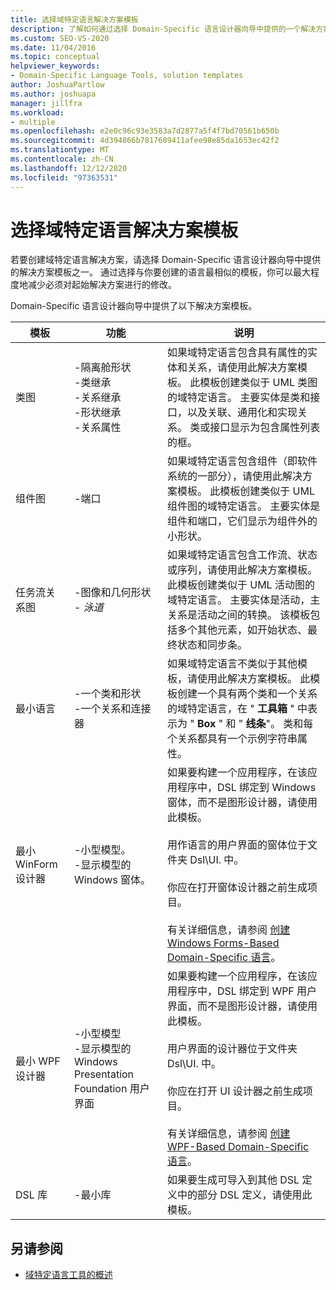 ```yaml
---
title: 选择域特定语言解决方案模板
description: 了解如何通过选择 Domain-Specific 语言设计器向导中提供的一个解决方案模板来创建域特定语言解决方案。
ms.custom: SEO-VS-2020
ms.date: 11/04/2016
ms.topic: conceptual
helpviewer_keywords:
- Domain-Specific Language Tools, solution templates
author: JoshuaPartlow
ms.author: joshuapa
manager: jillfra
ms.workload:
- multiple
ms.openlocfilehash: e2e0c96c93e3583a7d2877a5f4f7bd70561b650b
ms.sourcegitcommit: 4d394866b7817689411afee98e85da1653ec42f2
ms.translationtype: MT
ms.contentlocale: zh-CN
ms.lasthandoff: 12/12/2020
ms.locfileid: "97363531"
---
```

# <a name="choosing-a-domain-specific-language-solution-template"></a>选择域特定语言解决方案模板
若要创建域特定语言解决方案，请选择 Domain-Specific 语言设计器向导中提供的解决方案模板之一。 通过选择与你要创建的语言最相似的模板，你可以最大程度地减少必须对起始解决方案进行的修改。

 Domain-Specific 语言设计器向导中提供了以下解决方案模板。

|模板|功能|说明|
|-|-|-|
|类图|-隔离舱形状<br />-类继承<br />-关系继承<br />-形状继承<br />-关系属性|如果域特定语言包含具有属性的实体和关系，请使用此解决方案模板。 此模板创建类似于 UML 类图的域特定语言。 主要实体是类和接口，以及关联、通用化和实现关系。 类或接口显示为包含属性列表的框。|
|组件图|-端口|如果域特定语言包含组件（即软件系统的一部分），请使用此解决方案模板。 此模板创建类似于 UML 组件图的域特定语言。 主要实体是组件和端口，它们显示为组件外的小形状。|
|任务流关系图|-图像和几何形状<br />-   *泳道*|如果域特定语言包含工作流、状态或序列，请使用此解决方案模板。 此模板创建类似于 UML 活动图的域特定语言。 主要实体是活动，主关系是活动之间的转换。 该模板包括多个其他元素，如开始状态、最终状态和同步条。|
|最小语言|-一个类和形状<br />-一个关系和连接器|如果域特定语言不类似于其他模板，请使用此解决方案模板。 此模板创建一个具有两个类和一个关系的域特定语言，在 " **工具箱** " 中表示为 " **Box** " 和 " **线条**"。 类和每个关系都具有一个示例字符串属性。|
|最小 WinForm 设计器|-小型模型。<br />-显示模型的 Windows 窗体。|如果要构建一个应用程序，在该应用程序中，DSL 绑定到 Windows 窗体，而不是图形设计器，请使用此模板。<br /><br /> 用作语言的用户界面的窗体位于文件夹 Dsl\UI. 中。<br /><br /> 你应在打开窗体设计器之前生成项目。<br /><br /> 有关详细信息，请参阅 [创建 Windows Forms-Based Domain-Specific 语言](../modeling/creating-a-windows-forms-based-domain-specific-language.md)。|
|最小 WPF 设计器|-小型模型<br />-显示模型的 Windows Presentation Foundation 用户界面|如果要构建一个应用程序，在该应用程序中，DSL 绑定到 WPF 用户界面，而不是图形设计器，请使用此模板。<br /><br /> 用户界面的设计器位于文件夹 Dsl\UI. 中。<br /><br /> 你应在打开 UI 设计器之前生成项目。<br /><br /> 有关详细信息，请参阅 [创建 WPF-Based Domain-Specific 语言](../modeling/creating-a-wpf-based-domain-specific-language.md)。|
|DSL 库|-最小库|如果要生成可导入到其他 DSL 定义中的部分 DSL 定义，请使用此模板。|

## <a name="see-also"></a>另请参阅

- [域特定语言工具的概述](../modeling/overview-of-domain-specific-language-tools.md)
